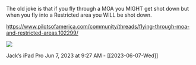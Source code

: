 The old joke is that if you fly through a MOA you MIGHT get shot down but when you fly into a Restricted area you WILL be shot down.

https://www.pilotsofamerica.com/community/threads/flying-through-moa-and-restricted-areas.102299/

![](<file:///Users/johnoleary/Library/Mobile Documents/iCloud~is~workflow~my~workflows/Documents/Screenshots/2023-06-07 092717.png>)

Jack’s iPad Pro
Jun 7, 2023 at 9:27 AM - [[2023-06-07-Wed]]

